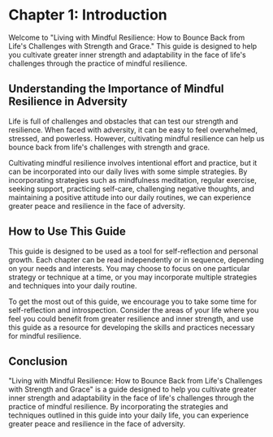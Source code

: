 Chapter 1: Introduction
=======================

Welcome to "Living with Mindful Resilience: How to Bounce Back from Life's Challenges with Strength and Grace." This guide is designed to help you cultivate greater inner strength and adaptability in the face of life's challenges through the practice of mindful resilience.

Understanding the Importance of Mindful Resilience in Adversity
---------------------------------------------------------------

Life is full of challenges and obstacles that can test our strength and resilience. When faced with adversity, it can be easy to feel overwhelmed, stressed, and powerless. However, cultivating mindful resilience can help us bounce back from life's challenges with strength and grace.

Cultivating mindful resilience involves intentional effort and practice, but it can be incorporated into our daily lives with some simple strategies. By incorporating strategies such as mindfulness meditation, regular exercise, seeking support, practicing self-care, challenging negative thoughts, and maintaining a positive attitude into our daily routines, we can experience greater peace and resilience in the face of adversity.

How to Use This Guide
---------------------

This guide is designed to be used as a tool for self-reflection and personal growth. Each chapter can be read independently or in sequence, depending on your needs and interests. You may choose to focus on one particular strategy or technique at a time, or you may incorporate multiple strategies and techniques into your daily routine.

To get the most out of this guide, we encourage you to take some time for self-reflection and introspection. Consider the areas of your life where you feel you could benefit from greater resilience and inner strength, and use this guide as a resource for developing the skills and practices necessary for mindful resilience.

Conclusion
----------

"Living with Mindful Resilience: How to Bounce Back from Life's Challenges with Strength and Grace" is a guide designed to help you cultivate greater inner strength and adaptability in the face of life's challenges through the practice of mindful resilience. By incorporating the strategies and techniques outlined in this guide into your daily life, you can experience greater peace and resilience in the face of adversity.

